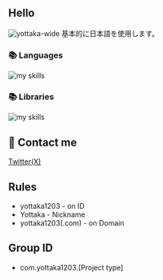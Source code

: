 ## Hello
![yottaka-wide](https://github.com/yottaka1203/yottaka1203/assets/138958366/bc673836-e31d-4c6b-a3f4-8083df16d9d2)
基本的に日本語を使用します。
### 📚 Languages
<img alt="my skills" src="https://skillicons.dev/icons?theme=&perline=8&i=html,css,js,cs,java,python" /> <br>
### 📚 Libraries
<img alt="my skills" src="https://skillicons.dev/icons?theme=&perline=8&i=bootstrap" /> <br>
## 📨 Contact me
[Twitter(X)](https://twitter.com/yottaka1203)
## Rules
- yottaka1203 - on ID
- Yottaka - Nickname
- yottaka1203(.com) - on Domain
## Group ID
- com.yottaka1203.[Project type]
